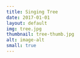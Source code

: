 ```yaml
---
title: Singing Tree
date: 2017-01-01
layout: default
img: tree.jpg
thumbnail: tree-thumb.jpg
alt: image-alt
small: true
---
```

